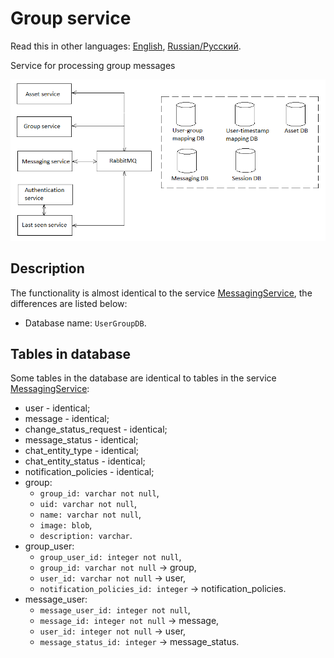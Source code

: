 # Group service

Read this in other languages: [English](GroupService.md), [Russian/Русский](GroupService.ru.md).

Service for processing group messages 

![SystemOverview](../img/SystemOverview.png)

## Description 

The functionality is almost identical to the service [MessagingService](MessagingService.ru.md), the differences are listed below:
- Database name: `UserGroupDB`. 

## Tables in database 

Some tables in the database are identical to tables in the service [MessagingService](MessagingService.ru.md):
- user - identical; 
- message - identical;
- change_status_request - identical;
- message_status - identical;
- chat_entity_type - identical;
- chat_entity_status - identical;
- notification_policies - identical;
- group: 
    - `group_id: varchar not null`, 
    - `uid: varchar not null`,
    - `name: varchar not null`,
    - `image: blob`, 
    - `description: varchar`.
- group_user: 
    - `group_user_id: integer not null`, 
    - `group_id: varchar not null` -> group,
    - `user_id: varchar not null` -> user,
    - `notification_policies_id: integer` -> notification_policies.
- message_user:
    - `message_user_id: integer not null`,
    - `message_id: integer not null` -> message,
    - `user_id: integer not null` -> user,
    - `message_status_id: integer` -> message_status.
